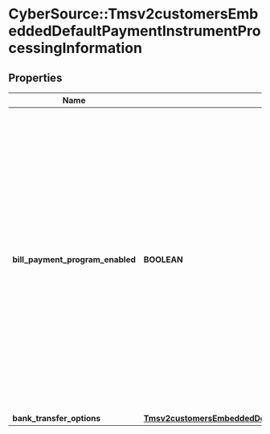 # CyberSource::Tmsv2customersEmbeddedDefaultPaymentInstrumentProcessingInformation

## Properties
Name | Type | Description | Notes
------------ | ------------- | ------------- | -------------
**bill_payment_program_enabled** | **BOOLEAN** | Flag that indicates that this is a payment for a bill or for an existing contractual loan. For processor-specific details, see the &#x60;bill_payment&#x60; field description in [Credit Card Services Using the SCMP API.](https://apps.cybersource.com/library/documentation/dev_guides/CC_Svcs_SCMP_API/html/)  Possible Values: - &#x60;true&#x60;: Bill payment or loan payment. - &#x60;false&#x60; (default): Not a bill payment or loan payment.  | [optional] 
**bank_transfer_options** | [**Tmsv2customersEmbeddedDefaultPaymentInstrumentProcessingInformationBankTransferOptions**](Tmsv2customersEmbeddedDefaultPaymentInstrumentProcessingInformationBankTransferOptions.md) |  | [optional] 


